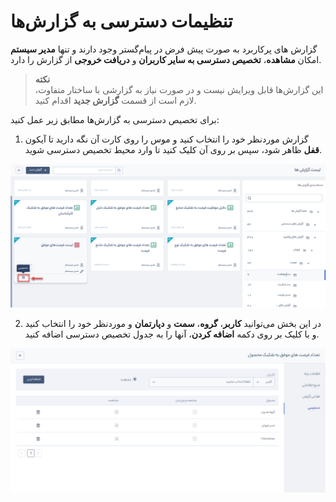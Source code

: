 # تنظیمات دسترسی به گزارش‌ها
گزارش های پرکاربرد به صورت پیش فرض در پیام‌گستر وجود دارند  و تنها **مدیر سیستم** امکان **مشاهده**، **تخصیص دسترسی به سایر کاربران**  و **دریافت خروجی** از گزارش را دارد. <br>

> **نکته**<br>
> این گزارش‌ها قابل ویرایش نیست و در صورت نیاز به گزارشی با ساختار متفاوت، لازم است از قسمت **گزارش جدید** اقدام کنید.

برای تخصیص دسترسی به گزارش‌ها  مطابق زیر عمل کنید:<br>
1. گزارش موردنظر خود را انتخاب کنید و
 موس را روی کارت آن نگه دارید تا آیکون **قفل** ظاهر شود، سپس بر روی آن کلیک کنید تا وارد محیط تخصیص دسترسی شوید.

![تعیین دسترسی روی گزاش‌ها](./Images/Report-access-setting.png)

2. در این بخش می‌توانید **کاربر**، **گروه**، **سمت** و  **دپارتمان**  و موردنظر خود را انتخاب کنید و با کلیک بر روی دکمه  **اضافه کردن**،  آنها را به جدول تخصیص دسترسی اضافه کنید. 


![جدول دسترسی‌های تخصیص داده شده به گزارش](./Images/List-of-authorized-users-on-report.png)

